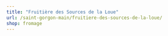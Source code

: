 ```yaml
---
title: "Fruitière des Sources de la Loue"
url: /saint-gorgon-main/fruitiere-des-sources-de-la-loue/
shop: fromage
---
```

